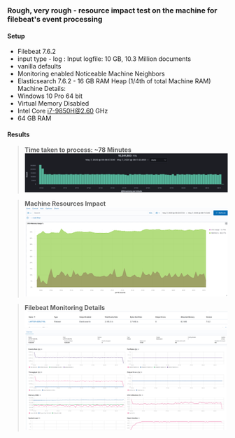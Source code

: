 ### Rough, very rough -  resource impact test on the machine for filebeat's event processing

#### Setup
- Filebeat 7.6.2
- input type - log : Input logfile: 10 GB, 10.3 Million documents
- vanilla defaults
- Monitoring enabled
Noticeable Machine Neighbors
- Elasticsearch 7.6.2 - 16 GB RAM Heap (1/4th of total Machine RAM)
Machine Details:
- Windows 10 Pro 64 bit
- Virtual Memory Disabled
- Intel Core i7-9850H@2.60 GHz
- 64 GB RAM

#### Results
>**Time taken to process: ~78 Minutes**
![Kibana Discover](https://github.com/hemantmalik/misc/blob/master/filebeat-helloperfworld-run/images/discover-screenshot.png)

>**Machine Resources Impact**
![Kibana Dashboard](https://github.com/hemantmalik/misc/blob/master/filebeat-helloperfworld-run/images/cpu-memory.png)

>**Filebeat Monitoring Details**
![Kibana Stack Monitoring](https://github.com/hemantmalik/misc/blob/master/filebeat-helloperfworld-run/images/filbeat-monitoring-head.png)
![Kibana Stack Monitoring](https://github.com/hemantmalik/misc/blob/master/filebeat-helloperfworld-run/images/filebeat-monitoring.png)
